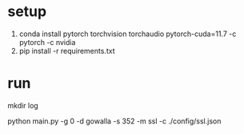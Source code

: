 # setup
1. conda install pytorch torchvision torchaudio pytorch-cuda=11.7 -c pytorch -c nvidia
2. pip install -r requirements.txt

# run
mkdir log

python main.py -g 0 -d gowalla -s 352 -m ssl -c ./config/ssl.json
